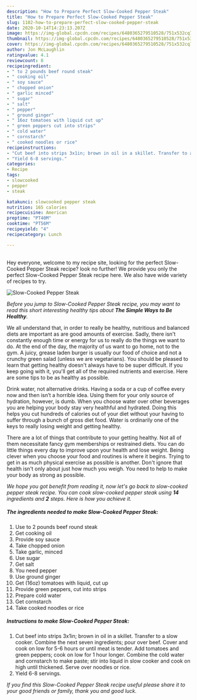 ```yaml
---
description: "How to Prepare Perfect Slow-Cooked Pepper Steak"
title: "How to Prepare Perfect Slow-Cooked Pepper Steak"
slug: 1102-how-to-prepare-perfect-slow-cooked-pepper-steak
date: 2020-10-14T14:23:13.207Z
image: https://img-global.cpcdn.com/recipes/6480365279510528/751x532cq70/slow-cooked-pepper-steak-recipe-main-photo.jpg
thumbnail: https://img-global.cpcdn.com/recipes/6480365279510528/751x532cq70/slow-cooked-pepper-steak-recipe-main-photo.jpg
cover: https://img-global.cpcdn.com/recipes/6480365279510528/751x532cq70/slow-cooked-pepper-steak-recipe-main-photo.jpg
author: Jon McLaughlin
ratingvalue: 4.1
reviewcount: 8
recipeingredient:
- " to 2 pounds beef round steak"
- " cooking oil"
- " soy sauce"
- " chopped onion"
- " garlic minced"
- " sugar"
- " salt"
- " pepper"
- " ground ginger"
- " 16oz tomatoes with liquid cut up"
- " green peppers cut into strips"
- " cold water"
- " cornstarch"
- " cooked noodles or rice"
recipeinstructions:
- "Cut beef into strips 3x1in; brown in oil in a skillet. Transfer to a slow cooker. Combine the next seven ingredients; pour over beef. Cover and cook on low for 5-6 hours or until meat is tender. Add tomatoes and green peppers; cook on low for 1 hour longer. Combine the cold water and cornstarch to make paste; stir into liquid in slow cooker and cook on high until thickened. Serve over noodles or rice."
- "Yield 6-8 servings."
categories:
- Recipe
tags:
- slowcooked
- pepper
- steak

katakunci: slowcooked pepper steak 
nutrition: 165 calories
recipecuisine: American
preptime: "PT40M"
cooktime: "PT56M"
recipeyield: "4"
recipecategory: Lunch

---
```

<br>
Hey everyone, welcome to my recipe site, looking for the perfect Slow-Cooked Pepper Steak recipe? look no further! We provide you only the perfect Slow-Cooked Pepper Steak recipe here. We also have wide variety of recipes to try.
<br>


![Slow-Cooked Pepper Steak](https://img-global.cpcdn.com/recipes/6480365279510528/751x532cq70/slow-cooked-pepper-steak-recipe-main-photo.jpg)

<i>Before you jump to Slow-Cooked Pepper Steak recipe, you may want to read this short interesting healthy tips about <strong>The Simple Ways to Be Healthy</strong>.</i>

We all understand that, in order to really be healthy, nutritious and balanced diets are important as are good amounts of exercise. Sadly, there isn't constantly enough time or energy for us to really do the things we want to do. At the end of the day, the majority of us want to go home, not to the gym. A juicy, grease laden burger is usually our food of choice and not a crunchy green salad (unless we are vegetarians). You should be pleased to learn that getting healthy doesn't always have to be super difficult. If you keep going with it, you'll get all of the required nutrients and exercise. Here are some tips to be as healthy as possible.

Drink water, not alternative drinks. Having a soda or a cup of coffee every now and then isn’t a horrible idea. Using them for your only source of hydration, however, is dumb. When you choose water over other beverages you are helping your body stay very healthful and hydrated. Doing this helps you cut hundreds of calories out of your diet without your having to suffer through a bunch of gross diet food. Water is ordinarily one of the keys to really losing weight and getting healthy.

There are a lot of things that contribute to your getting healthy. Not all of them necessitate fancy gym memberships or restrained diets. You can do little things every day to improve upon your health and lose weight. Being clever when you choose your food and routines is where it begins. Trying to get in as much physical exercise as possible is another. Don't ignore that health isn't only about just how much you weigh. You need to help to make your body as strong as possible. 


<i>We hope you got benefit from reading it, now let's go back to slow-cooked pepper steak recipe. You can cook slow-cooked pepper steak using <strong>14</strong> ingredients and <strong>2</strong> steps. Here is how you achieve it.
</i>

##### The ingredients needed to make Slow-Cooked Pepper Steak:

1. Use  to 2 pounds beef round steak
1. Get  cooking oil
1. Provide  soy sauce
1. Take  chopped onion
1. Take  garlic, minced
1. Use  sugar
1. Get  salt
1. You need  pepper
1. Use  ground ginger
1. Get  (16oz) tomatoes with liquid, cut up
1. Provide  green peppers, cut into strips
1. Prepare  cold water
1. Get  cornstarch
1. Take  cooked noodles or rice


##### Instructions to make Slow-Cooked Pepper Steak:

1. Cut beef into strips 3x1in; brown in oil in a skillet. Transfer to a slow cooker. Combine the next seven ingredients; pour over beef. Cover and cook on low for 5-6 hours or until meat is tender. Add tomatoes and green peppers; cook on low for 1 hour longer. Combine the cold water and cornstarch to make paste; stir into liquid in slow cooker and cook on high until thickened. Serve over noodles or rice.
1. Yield 6-8 servings.


<i>If you find this Slow-Cooked Pepper Steak recipe useful please share it to your good friends or family, thank you and good luck.</i>
